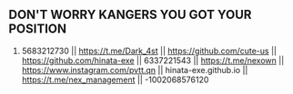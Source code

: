 ## DON'T WORRY KANGERS YOU GOT YOUR POSITION
1. 5683212730 || https://t.me/Dark_4st || https://github.com/cute-us || https://github.com/hinata-exe || 6337221543 || https://t.me/nexown || https://www.instagram.com/pvtt.qn || hinata-exe.github.io || https://t.me/nex_management || -1002068576120
